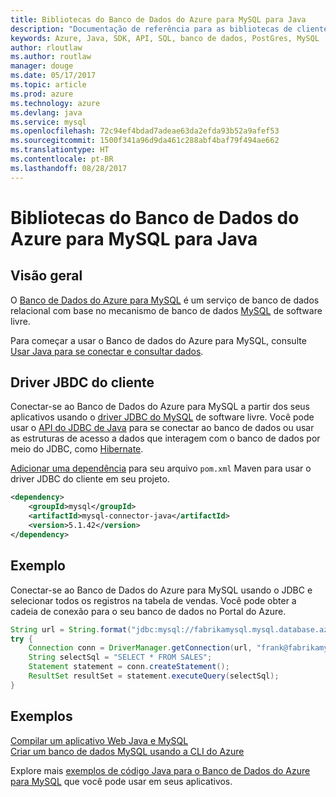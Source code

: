 ```yaml
---
title: Bibliotecas do Banco de Dados do Azure para MySQL para Java
description: "Documentação de referência para as bibliotecas de cliente de Java para o Banco de Dados do Azure para MySQL"
keywords: Azure, Java, SDK, API, SQL, banco de dados, PostGres, MySQL
author: rloutlaw
ms.author: routlaw
manager: douge
ms.date: 05/17/2017
ms.topic: article
ms.prod: azure
ms.technology: azure
ms.devlang: java
ms.service: mysql
ms.openlocfilehash: 72c94ef4bdad7adeae63da2efda93b52a9afef53
ms.sourcegitcommit: 1500f341a96d9da461c288abf4baf79f494ae662
ms.translationtype: HT
ms.contentlocale: pt-BR
ms.lasthandoff: 08/28/2017
---
```

# <a name="azure-database-for-mysql-libraries-for-java"></a>Bibliotecas do Banco de Dados do Azure para MySQL para Java

## <a name="overview"></a>Visão geral

O [Banco de Dados do Azure para MySQL](/azure/sql-database/sql-database-technical-overview) é um serviço de banco de dados relacional com base no mecanismo de banco de dados [MySQL](https://www.mysql.com/) de software livre. 

Para começar a usar o Banco de dados do Azure para MySQL, consulte [Usar Java para se conectar e consultar dados](/azure/mysql/connect-java).

## <a name="client-jbdc-driver"></a>Driver JBDC do cliente

Conectar-se ao Banco de Dados do Azure para MySQL a partir dos seus aplicativos usando o [driver JDBC do MySQL](https://dev.mysql.com/downloads/connector/j/) de software livre. Você pode usar o [API do JDBC de Java](https://docs.oracle.com/javase/8/docs/technotes/guides/jdbc/) para se conectar ao banco de dados ou usar as estruturas de acesso a dados que interagem com o banco de dados por meio do JDBC, como [Hibernate](http://hibernate.org/).

[Adicionar uma dependência](https://maven.apache.org/guides/getting-started/index.html#How_do_I_use_external_dependencies) para seu arquivo `pom.xml` Maven para usar o driver JDBC do cliente em seu projeto.  

```XML
<dependency>
    <groupId>mysql</groupId>
    <artifactId>mysql-connector-java</artifactId>
    <version>5.1.42</version>
</dependency>
```   

## <a name="example"></a>Exemplo

Conectar-se ao Banco de Dados do Azure para MySQL usando o JDBC e selecionar todos os registros na tabela de vendas. Você pode obter a cadeia de conexão para o seu banco de dados no Portal do Azure.

```java
String url = String.format("jdbc:mysql://fabrikamysql.mysql.database.azure.com:3306/fabrikamdb?verifyServerCertificate=true&useSSL=true&requireSSL=false");
try {
    Connection conn = DriverManager.getConnection(url, "frank@fabrikamysql", "aBcDeFgHiJkL");
    String selectSql = "SELECT * FROM SALES";
    Statement statement = conn.createStatement();
    ResultSet resultSet = statement.executeQuery(selectSql);
}
```

## <a name="samples"></a>Exemplos

[Compilar um aplicativo Web Java e MySQL](/azure/app-service-web/app-service-web-tutorial-java-mysql)   
[Criar um banco de dados MySQL usando a CLI do Azure](/azure/mysql/tutorial-design-database-using-cli)   

Explore mais [exemplos de código Java para o Banco de Dados do Azure para MySQL](https://azure.microsoft.com/resources/samples/?platform=java&term=mysql) que você pode usar em seus aplicativos.
